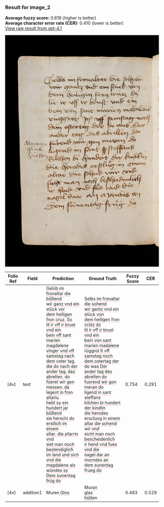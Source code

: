 ### Result for image_2
**Average fuzzy score:** 0.619 (higher is better)<br>**Average character error rate (CER):** 0.410 (lower is better)<br>[View raw result from gpt-4.1](https://github.com/RISE-UNIBAS/humanities_data_benchmark/blob/main/results/2025-10-24/T0273/request_T0273_image_2.json)

<img src="https://github.com/RISE-UNIBAS/humanities_data_benchmark/blob/main/benchmarks/medieval_manuscripts/images/image_2.jpg?raw=true" alt="image_2" width="800px">

<style>
.diff { text-decoration: underline; text-decoration-color: #ffcccc; text-decoration-style: wavy; }
</style>

| Folio Ref | Field | Prediction | Ground Truth | Fuzzy Score | CER |
|-----------|-------|------------|--------------|-------------|-----|
| [4v] | text | <span class="diff">Gel</span>ü<span class="diff">b im fronaltar die bůßend<br></span>w<span class="diff">ir ganz vnd ein stüc</span>k<span class="diff"> vor<br>dem heiligen fron cruz. So<br>lit ir vff ir brust vnd ein<br>bein vff sant marien magdalene<br>vinger vnd vff samstag nach<br>dem oster tag. die do nach der<br>ander tag. daz abrelien. do<br>füeret</span> wir <span class="diff">gen messen. da<br>legent in fron altariu<br>hebt sy ein hundert jar bůßend<br>sie herschi do erstlich im einem<br>altar. die pfarrin vnd<br>siet man noch bestendiglich<br>im land und sich vnd die<br>magdalene als wündes sy<br>Dem sunentag früg do</span> | <span class="diff">Selbs im fronaltar die sohend<br> wir gantz vnd ein st</span>ü<span class="diff">ck von<br> dem heiligen fron crütz dz<br> lit ir vff ir brust vnd ein<br> bein von sant marien madalene<br> rüggrot It vff samstag noch<br> dem ostertag der do </span>w<span class="diff">as Der<br> ander tag des abrellen do<br> fuorend wir gon meran do<br> ligend in sant steffans<br> </span>k<span class="diff">ilchen bi hundert der kindlin<br> die herodes erscluog in einem<br> altar die sohend</span> wir <span class="diff">vnd<br> sicht man noch bescheidenlich<br> ir hend vnd fues vnd die<br> nagel dar an morndes an<br> dem sunentag frueg do</span> | 0.754 | 0.291 |
| [4v] | addition1 | Muren<span class="diff"> Glos</span> | Mur<span class="diff">an<br> glas<br> hütt</span>en | 0.483 | 0.529 |
